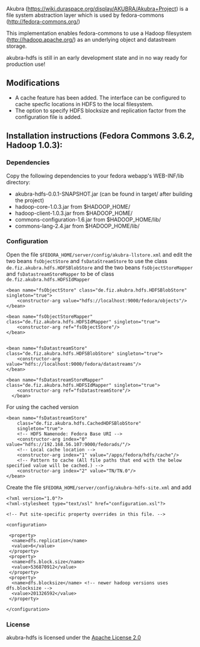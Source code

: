Akubra (https://wiki.duraspace.org/display/AKUBRA/Akubra+Project) is a file system abstraction layer
which is used by fedora-commons (http://fedora-commons.org/)

This implementation enables fedora-commons to use a Hadoop filesystem (http://hadoop.apache.org/)
as an underlying object and datastream storage.

akubra-hdfs is still in an early development state and in no way ready for production use!

## Modifications
* A cache feature has been added. The interface can be configured to cache specfic locations in HDFS to the local filesystem.
* The option to specify HDFS blocksize and replication factor from the configuration file is added.


Installation instructions (Fedora Commons 3.6.2, Hadoop 1.0.3):
---------------------------------------------------------------

### Dependencies

Copy the following dependencies to your fedora webapp's WEB-INF/lib directory:
* akubra-hdfs-0.0.1-SNAPSHOT.jar (can be found in target/ after building the project)
* hadoop-core-1.0.3.jar from $HADOOP_HOME/
* hadoop-client-1.0.3.jar from $HADOOP_HOME/
* commons-configuration-1.6.jar from $HADOOP_HOME/lib/
* commons-lang-2.4.jar from $HADOOP_HOME/lib/ 


### Configuration

Open the file ```$FEDORA_HOME/server/config/akubra-llstore.xml``` and edit the two beans ```fsObjectStore``` and ```fsDataStreamStore``` to use the class ```de.fiz.akubra.hdfs.HDFSBlobStore``` and the two beans ```fsObjectStoreMapper``` and ```fsDatastreamStoreMapper``` to be of class ```de.fiz.akubra.hdfs.HDFSIdMapper```


	<bean name="fsObjectStore" class="de.fiz.akubra.hdfs.HDFSBlobStore" singleton="true">
		<constructor-arg value="hdfs://localhost:9000/fedora/objects"/>
	</bean>
	
	<bean name="fsObjectStoreMapper" class="de.fiz.akubra.hdfs.HDFSIdMapper" singleton="true">
		<constructor-arg ref="fsObjectStore"/>
	</bean>


	<bean name="fsDatastreamStore" class="de.fiz.akubra.hdfs.HDFSBlobStore" singleton="true">
		<constructor-arg value="hdfs://localhost:9000/fedora/datastreams"/>
	</bean>

	<bean name="fsDatastreamStoreMapper" class="de.fiz.akubra.hdfs.HDFSIdMapper" singleton="true">
		<constructor-arg ref="fsDatastreamStore"/>
	  </bean>


For using the cached version

	<bean name="fsDatastreamStore"
        class="de.fiz.akubra.hdfs.CachedHDFSBlobStore"
        singleton="true">
    	<!-- HDFS Namenode: Fedora Base URI -->
    	<constructor-arg index="0" value="hdfs://192.168.56.107:9000/fedorads/"/>
    	<!-- Local cache location -->
    	<constructor-arg index="1" value="/apps/fedora/hdfs/cache"/>
    	<!-- Pattern to cache (All file paths that end with the below specified value will be cached.) -->
    	<constructor-arg index="2" value="TN/TN.0"/>
	</bean>


Create the file ```$FEDORA_HOME/server/config/akubra-hdfs-site.xml``` and add


	<?xml version="1.0"?>
	<?xml-stylesheet type="text/xsl" href="configuration.xsl"?>

	<!-- Put site-specific property overrides in this file. -->

	<configuration>

	 <property>
	  <name>dfs.replication</name>
	  <value>6</value>
	 </property>
	 <property>
	  <name>dfs.block.size</name>
	  <value>536870912</value>
	 </property>	
	 <property>
	  <name>dfs.blocksize</name> <!-- newer hadoop versions uses dfs.blocksize -->
	  <value>201326592</value>
	 </property>

	</configuration>

### License

akubra-hdfs is licensed under the [Apache License 2.0](http://www.apache.org/licenses/LICENSE-2.0)
